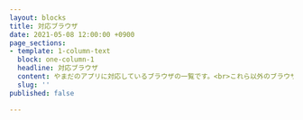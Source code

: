 ```yaml
---
layout: blocks
title: 対応ブラウザ
date: 2021-05-08 12:00:00 +0900
page_sections:
- template: 1-column-text
  block: one-column-1
  headline: 対応ブラウザ
  content: やまだのアプリに対応しているブラウザの一覧です。<br>これら以外のブラウザでは、正常に動作しない恐れがあります。
  slug: ''
published: false

---
```

